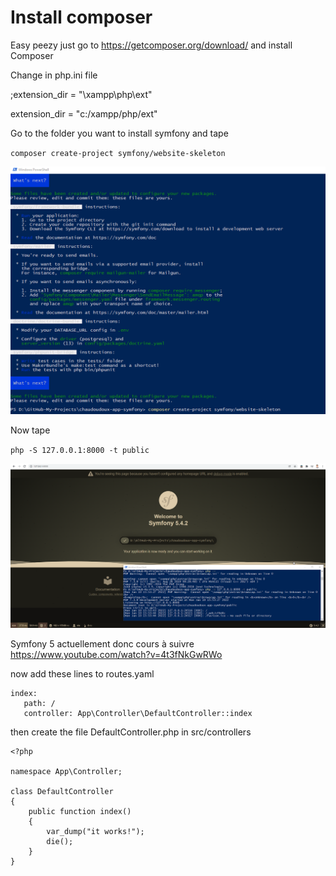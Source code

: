 # Install composer

Easy peezy just go to https://getcomposer.org/download/ and install Composer


Change in php.ini file

;extension_dir = "\xampp\php\ext"

extension_dir = "c:/xampp/php/ext"

Go to the folder you want to install symfony and tape

`composer create-project symfony/website-skeleton`

![](LOD8Annr20.png)

Now tape 

`php -S 127.0.0.1:8000 -t public`

![](hn0xVGtNQb.png)

Symfony 5 actuellement donc cours à suivre https://www.youtube.com/watch?v=4t3fNkGwRWo



now add these lines to routes.yaml

```
index:
   path: /
   controller: App\Controller\DefaultController::index
```

then create the file DefaultController.php in src/controllers

```
<?php

namespace App\Controller;

class DefaultController
{
    public function index()
    {
        var_dump("it works!");
        die();
    }
}
```
